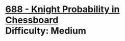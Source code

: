 # [688 - Knight Probability in Chessboard](https://leetcode.com/problems/knight-probability-in-chessboard/) </br> Difficulty: Medium